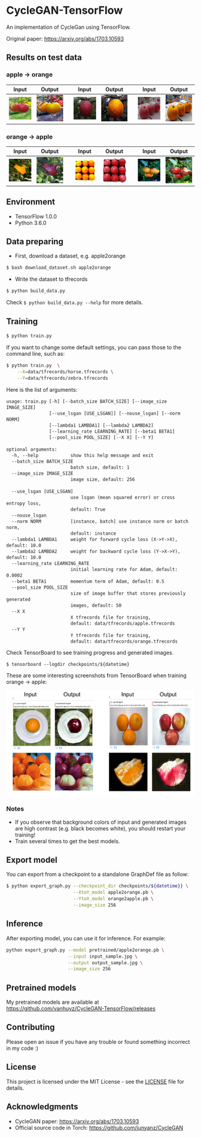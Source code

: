 # CycleGAN-TensorFlow
An implementation of CycleGan using TensorFlow.

Original paper: https://arxiv.org/abs/1703.10593

## Results on test data

### apple -> orange

| Input | Output | | Input | Output | | Input | Output |
|-------|--------|-|-------|--------|-|-------|--------|
|![apple2orange_1](samples/real_apple2orange_1.jpg) | ![apple2orange_1](samples/fake_apple2orange_1.jpg)| |![apple2orange_2](samples/real_apple2orange_2.jpg) | ![apple2orange_2](samples/fake_apple2orange_2.jpg)| |![apple2orange_3](samples/real_apple2orange_3.jpg) | ![apple2orange_3](samples/fake_apple2orange_3.jpg)|


### orange -> apple

| Input | Output | | Input | Output | | Input | Output |
|-------|--------|-|-------|--------|-|-------|--------|
|![orange2apple_1](samples/real_orange2apple_1.jpg) | ![orange2apple_1](samples/fake_orange2apple_1.jpg)| |![orange2apple_2](samples/real_orange2apple_2.jpg) | ![orange2apple_2](samples/fake_orange2apple_2.jpg)| |![orange2apple_3](samples/real_orange2apple_3.jpg) | ![orange2apple_3](samples/fake_orange2apple_3.jpg)|

## Environment

* TensorFlow 1.0.0
* Python 3.6.0

## Data preparing

* First, download a dataset, e.g. apple2orange

```bash
$ bash download_dataset.sh apple2orange
```

* Write the dataset to tfrecords

```bash
$ python build_data.py
```

Check `$ python build_data.py --help` for more details.

## Training

```bash
$ python train.py
```

If you want to change some default settings, you can pass those to the command line, such as:

```bash
$ python train.py  \
    --X=data/tfrecords/horse.tfrecords \
    --Y=data/tfrecords/zebra.tfrecords
```

Here is the list of arguments:
```
usage: train.py [-h] [--batch_size BATCH_SIZE] [--image_size IMAGE_SIZE]
                [--use_lsgan [USE_LSGAN]] [--nouse_lsgan] [--norm NORM]
                [--lambda1 LAMBDA1] [--lambda2 LAMBDA2]
                [--learning_rate LEARNING_RATE] [--beta1 BETA1]
                [--pool_size POOL_SIZE] [--X X] [--Y Y]

optional arguments:
  -h, --help            show this help message and exit
  --batch_size BATCH_SIZE
                        batch size, default: 1
  --image_size IMAGE_SIZE
                        image size, default: 256

  --use_lsgan [USE_LSGAN]
                        use lsgan (mean squared error) or cross entropy loss,
                        default: True
  --nouse_lsgan
  --norm NORM           [instance, batch] use instance norm or batch norm,
                        default: instance
  --lambda1 LAMBDA1     weight for forward cycle loss (X->Y->X), default: 10.0
  --lambda2 LAMBDA2     weight for backward cycle loss (Y->X->Y), default: 10.0
  --learning_rate LEARNING_RATE
                        initial learning rate for Adam, default: 0.0002
  --beta1 BETA1         momentum term of Adam, default: 0.5
  --pool_size POOL_SIZE
                        size of image buffer that stores previously generated
                        images, default: 50
  --X X
                        X tfrecords file for training,
                        default: data/tfrecords/apple.tfrecords
  --Y Y
                        Y tfrecords file for training,
                        default: data/tfrecords/orange.tfrecords
```

Check TensorBoard to see training progress and generated images.

```
$ tensorboard --logdir checkpoints/${datetime}
```

These are some interesting screenshots from TensorBoard when training orange -> apple:

![train_screenshot](samples/train_screenshot.png)


### Notes
* If you observe that background colors of input and generated images are high contrast (e.g. black becomes white), you should restart your training!
* Train several times to get the best models.

## Export model
You can export from a checkpoint to a standalone GraphDef file as follow:

```bash
$ python export_graph.py --checkpoint_dir checkpoints/${datetime}} \
                         --XtoY_model apple2orange.pb \
                         --YtoX_model orange2apple.pb \
                         --image_size 256
```


## Inference
After exporting model, you can use it for inference. For example:

```bash
python export_graph.py --model pretrained/apple2orange.pb \
                       --input input_sample.jpg \
                       --output output_sample.jpg \
                       --image_size 256
```

## Pretrained models
My pretrained models are available at https://github.com/vanhuyz/CycleGAN-TensorFlow/releases

## Contributing
Please open an issue if you have any trouble or found something incorrect in my code :)

## License
This project is licensed under the MIT License - see the [LICENSE](LICENSE) file for details.

## Acknowledgments

* CycleGAN paper: https://arxiv.org/abs/1703.10593
* Official source code in Torch: https://github.com/junyanz/CycleGAN
